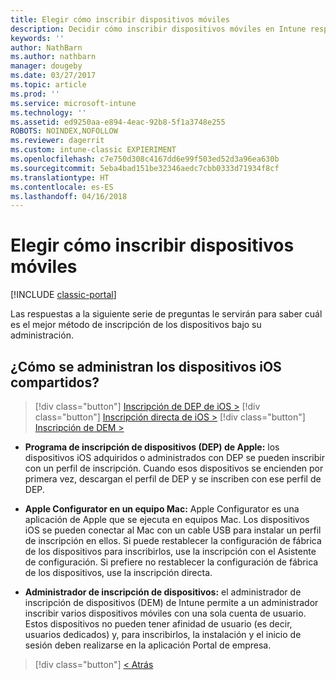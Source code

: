 ```yaml
---
title: Elegir cómo inscribir dispositivos móviles
description: Decidir cómo inscribir dispositivos móviles en Intune respondiendo a unas preguntas sencillas
keywords: ''
author: NathBarn
ms.author: nathbarn
manager: dougeby
ms.date: 03/27/2017
ms.topic: article
ms.prod: ''
ms.service: microsoft-intune
ms.technology: ''
ms.assetid: ed9250aa-e894-4eac-92b8-5f1a3748e255
ROBOTS: NOINDEX,NOFOLLOW
ms.reviewer: dagerrit
ms.custom: intune-classic EXPIERIMENT
ms.openlocfilehash: c7e750d308c4167dd6e99f503ed52d3a96ea630b
ms.sourcegitcommit: 5eba4bad151be32346aedc7cbb0333d71934f8cf
ms.translationtype: HT
ms.contentlocale: es-ES
ms.lasthandoff: 04/16/2018
---
```

# <a name="choose-how-to-enroll-mobile-devices"></a>Elegir cómo inscribir dispositivos móviles

[!INCLUDE [classic-portal](../includes/classic-portal.md)]

Las respuestas a la siguiente serie de preguntas le servirán para saber cuál es el mejor método de inscripción de los dispositivos bajo su administración.

## <a name="how-will-you-manage-shared-ios-devices"></a>**¿Cómo se administran los dispositivos iOS compartidos?**

> [!div class="button"]
> [Inscripción de DEP de iOS >](/intune-classic/deploy-use/ios-device-enrollment-program-in-microsoft-intune)
> [!div class="button"]
> [Inscripción directa de iOS >](/intune-classic/deploy-use/ios-direct-enrollment-in-microsoft-intune)
> [!div class="button"]
> [Inscripción de DEM >](/intune-classic/deploy-use/enroll-corporate-owned-devices-with-the-device-enrollment-manager-in-microsoft-intune)

  - **Programa de inscripción de dispositivos (DEP) de Apple:** los dispositivos iOS adquiridos o administrados con DEP se pueden inscribir con un perfil de inscripción. Cuando esos dispositivos se encienden por primera vez, descargan el perfil de DEP y se inscriben con ese perfil de DEP.

  - **Apple Configurator en un equipo Mac:** Apple Configurator es una aplicación de Apple que se ejecuta en equipos Mac. Los dispositivos iOS se pueden conectar al Mac con un cable USB para instalar un perfil de inscripción en ellos. Si puede restablecer la configuración de fábrica de los dispositivos para inscribirlos, use la inscripción con el Asistente de configuración. Si prefiere no restablecer la configuración de fábrica de los dispositivos, use la inscripción directa.

  - **Administrador de inscripción de dispositivos:** el administrador de inscripción de dispositivos (DEM) de Intune permite a un administrador inscribir varios dispositivos móviles con una sola cuenta de usuario. Estos dispositivos no pueden tener afinidad de usuario (es decir, usuarios dedicados) y, para inscribirlos, la instalación y el inicio de sesión deben realizarse en la aplicación Portal de empresa.

> [!div class="button"]
> [< Atrás](choose-how-to-enroll-devices3.md)
